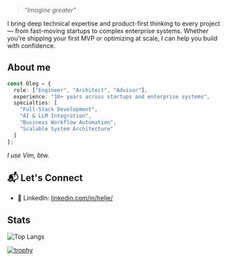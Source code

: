 > *"Imagine greater"*

I bring deep technical expertise and product-first thinking to every project — from fast-moving startups to complex enterprise systems. Whether you're shipping your first MVP or optimizing at scale, I can help you build with confidence.

## About me 
```typescript
const Oleg = {
  role: ["Engineer", "Architect", "Advisor"],
  experience: "10+ years across startups and enterprise systems",
  specialties: [
    "Full-Stack Development",
    "AI & LLM Integration",
    "Business Workflow Automation",
    "Scalable System Architecture"
  ]
};
```

_I use Vim, btw._

## 📬 Let's Connect

<!-- - 💼 Upwork: [Your Upwork Profile](#) -->
- 🔗 LinkedIn: [linkedin.com/in/helje/](https://www.linkedin.com/in/helje/)

<!--
**heilgar/heilgar** is a ✨ _special_ ✨ repository because its `README.md` (this file) appears on your GitHub profile.

Here are some ideas to get you started:

- 🔭 I’m currently working on ...
- 🌱 I’m currently learning ...
- 👯 I’m looking to collaborate on ...
- 🤔 I’m looking for help with ...
- 💬 Ask me about ...
- 📫 How to reach me: ...
- 😄 Pronouns: ...
- ⚡ Fun fact: ...
-->


## Stats
![Top Langs](https://stats-phi-two.vercel.app/api/top-langs/?username=heilgar&layout=compact&theme=dracula&exclude_repo=stats)

[![trophy](https://github-profile-trophy.vercel.app/?username=heilgar&theme=onedark)](https://github.com/ryo-ma/github-profile-trophy)
